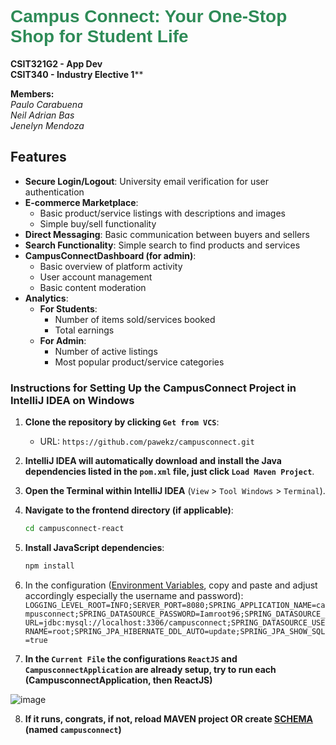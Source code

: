 # <span style="font-family: 'Arial', sans-serif; font-weight: bold; color: #2E8B57;">**Campus Connect**: Your One-Stop Shop for Student Life</span>


**CSIT321G2 - App Dev**<br>
**CSIT340 - Industry Elective 1****

**Members: <br>**
_Paulo Carabuena<br>
Neil Adrian Bas<br>
Jenelyn Mendoza<br>_

## Features

- **Secure Login/Logout**: University email verification for user authentication
- **E-commerce Marketplace**:
   - Basic product/service listings with descriptions and images
   - Simple buy/sell functionality
- **Direct Messaging**: Basic communication between buyers and sellers
- **Search Functionality**: Simple search to find products and services
- **CampusConnectDashboard (for admin)**:
   - Basic overview of platform activity
   - User account management
   - Basic content moderation
- **Analytics**:
   - **For Students**:
      - Number of items sold/services booked
      - Total earnings
   - **For Admin**:
      - Number of active listings
      - Most popular product/service categories


### Instructions for Setting Up the CampusConnect Project in IntelliJ IDEA on Windows

1. **Clone the repository by clicking `Get from VCS`**:
    - URL: `https://github.com/pawekz/campusconnect.git`

2. **IntelliJ IDEA will automatically download and install the Java dependencies listed in the `pom.xml` file, just click `Load Maven Project`**.

3. **Open the Terminal within IntelliJ IDEA** (`View` > `Tool Windows` > `Terminal`).

4. **Navigate to the frontend directory (if applicable)**:
    ```sh
    cd campusconnect-react
    ```

5. **Install JavaScript dependencies**:
    ```sh
    npm install
    ```

6. In the configuration ([Environment Variables](https://www.jetbrains.com/help/objc/add-environment-variables-and-program-arguments.html#add-environment-variables), copy and paste and adjust accordingly especially the username and password):
    ```LOGGING_LEVEL_ROOT=INFO;SERVER_PORT=8080;SPRING_APPLICATION_NAME=campusconnect;SPRING_DATASOURCE_PASSWORD=Iamroot96;SPRING_DATASOURCE_URL=jdbc:mysql://localhost:3306/campusconnect;SPRING_DATASOURCE_USERNAME=root;SPRING_JPA_HIBERNATE_DDL_AUTO=update;SPRING_JPA_SHOW_SQL=true```


7. **In the `Current File` the configurations `ReactJS` and `CampusconnectApplication` are already setup, try to run each (CampusconnectApplication, then ReactJS)**


![image](https://github.com/user-attachments/assets/5f85766f-99ec-423b-ae9b-b9984d12e888)


8. **If it runs, congrats, if not, reload MAVEN project OR create [SCHEMA](https://www.jetbrains.com/help/idea/schemas.html#create_db_or_schema) (named ```campusconnect```)**



